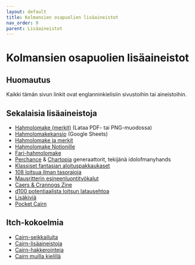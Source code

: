 ```yaml
---
layout: default
title: Kolmansien osapuolien lisäaineistot
nav_order: 9
parent: Lisäaineistot
---
```


# Kolmansien osapuolien lisäaineistot

## Huomautus

Kaikki tämän sivun linkit ovat englanninkielisiin sivustoihin tai aineistoihin.

## Sekalaisia lisäaineistoja

- [Hahmolomake (merkit)](https://docs.google.com/drawings/d/1_X9o8rzE5jFPQpP1yCz1sPikdm8naQ1gPkT-ATK2T0c) (Lataa PDF- tai PNG-muodossa)
- [Hahmolomakekansio](https://docs.google.com/spreadsheets/d/1Ueq-v5XZ-mC1qFd81T0892RzRsr8WdgAG89M4ZXe5qM) (Google Sheets)
- [Hahmolomake ja merkit](https://docs.google.com/presentation/d/1rYEUNE9_zsEUBut3a3UyRhRr8fy33s5fjX4Y7L6lvog)
- [Hahmolomake Notionille](https://www.notion.so/cairnrpg/Cairn-Character-Sheet-Template-684b830396e4472186987fd733bde47c?pvs=4)
- [Fari-hahmolomake](https://fari.app/characters/new/cairn/cairn)
- [Perchance](https://perchance.org/cairn-characters) & [Chartopia](http://d12dev.com/chart/32009) generaattorit, tekijänä idolofmanyhands
- [Klassiset fantasian aloituspakkaukaset](https://dreamingdragonslayer.itch.io/into-the-odd-classic-fantasy-starting-packages)
- [108 loitsua ilman tasorajoja](https://dreamingdragonslayer.itch.io/108-level-less-spells-d366)
- [Mausritterin esineenluontityökalut](https://mausritter.com/item-card-studio/)
- [Caers & Crannogs Zine](https://manarampmatt.itch.io/caers-crannogs-issue-1)
- [d100 potentiaalista loitsun latausehtoa](https://blog.d4caltrops.com/2022/09/d100-potential-spell-recharge-conditions.html)
- [Lisäkiviä](https://github.com/seedlinggames/extra-stones/blob/main/trinkets.md)
- [Pocket Cairn](https://brightsdays.github.io/pocket-cairn/)

## Itch-kokoelmia

- [Cairn-seikkailuita](https://itch.io/c/1352509/cairn-adventures)
- [Cairn-lisäaineistoja](https://itch.io/c/2475049/cairn-resources)
- [Cairn-hakkerointeja](https://itch.io/c/1702301/cairn-hacks)
- [Cairn muilla kielillä](https://itch.io/c/2475051/cairn-in-other-languages)
